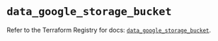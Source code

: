 # `data_google_storage_bucket`

Refer to the Terraform Registry for docs: [`data_google_storage_bucket`](https://registry.terraform.io/providers/hashicorp/google/6.14.1/docs/data-sources/storage_bucket).
